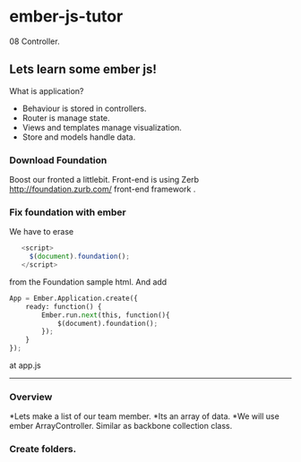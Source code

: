 ember-js-tutor
==============
08 Controller.

Lets learn some ember js!
-------------------------

What is application? 
* Behaviour is stored in controllers. 
* Router is manage state. 
* Views and templates manage visualization. 
* Store and models handle data. 

### Download Foundation
Boost our fronted a littlebit.
Front-end is using Zerb http://foundation.zurb.com/ front-end framework .

### Fix foundation with ember
We have to erase 
```javascript
   <script>
     $(document).foundation();
   </script>
```
from the Foundation sample html.
And add
```python
App = Ember.Application.create({
    ready: function() {
        Ember.run.next(this, function(){ 
            $(document).foundation(); 
        });
    }       
});
```
at app.js

---

### Overview

*Lets make a list of our team member. 
*Its an array of data.
*We will use ember ArrayController. Similar as backbone collection class.

### Create folders.


